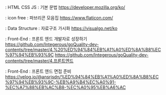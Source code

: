 : HTML CSS JS : 기본 문법
https://developer.mozilla.org/ko/

: icon free : 파브리콘 모음집
https://www.flaticon.com/

: Data Structure : 자료구조 가시화
https://visualgo.net/ko

: Front-End : 프론트 엔드 개발자로 성장하기
https://github.com/Integerous/goQuality-dev-contents/tree/master/4.%20%ED%94%84%EB%A1%A0%ED%8A%B8%EC%97%94%EB%93%9C
https://github.com/Integerous/goQuality-dev-contents/tree/master/4.프론트엔드

: Front-End : 프론트 엔드 면접 준비
https://velog.io/@ansrjsdn/%ED%94%84%EB%A1%A0%ED%8A%B8%EC%97%94%EB%93%9C-%EB%A9%B4%EC%A0%91-%EC%A7%88%EB%AC%B8-%EC%A0%95%EB%A6%AC